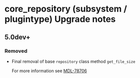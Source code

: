 # core_repository (subsystem / plugintype) Upgrade notes

## 5.0dev+

### Removed

- Final removal of base `repository` class method `get_file_size`

  For more information see [MDL-78706](https://tracker.moodle.org/browse/MDL-78706)

